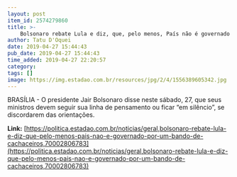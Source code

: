 ```yaml
---
layout: post
item_id: 2574279860
title: >-
    Bolsonaro rebate Lula e diz, que, pelo menos, País não é governado por 'um bando de cachaceiros'
author: Tatu D'Oquei
date: 2019-04-27 15:44:43
pub_date: 2019-04-27 15:44:43
time_added: 2019-04-27 22:20:57
category: 
tags: []
image: https://img.estadao.com.br/resources/jpg/2/4/1556389605342.jpg
---
```


BRASÍLIA - O presidente Jair Bolsonaro disse neste sábado, 27, que seus ministros devem seguir sua linha de pensamento ou ficar “em silêncio”, se discordarem das orientações.

**Link:** [https://politica.estadao.com.br/noticias/geral,bolsonaro-rebate-lula-e-diz-que-pelo-menos-pais-nao-e-governado-por-um-bando-de-cachaceiros,70002806783](https://politica.estadao.com.br/noticias/geral,bolsonaro-rebate-lula-e-diz-que-pelo-menos-pais-nao-e-governado-por-um-bando-de-cachaceiros,70002806783)

